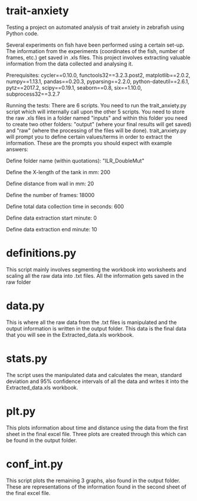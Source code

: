 # trait-anxiety
Testing a project on automated analysis of trait anxiety in zebrafish using Python code.

Several experiments on fish have been performed using a certain set-up. The information from the experiments (coordinates of the fish, number of frames, etc.) get saved in .xls files. This project involves extracting valuable information from the data collected and analysing it. 

Prerequisites:
cycler==0.10.0, functools32==3.2.3.post2, matplotlib==2.0.2, numpy==1.13.1, pandas==0.20.3, pyparsing==2.2.0, python-dateutil==2.6.1, pytz==2017.2, scipy==0.19.1, seaborn==0.8, six==1.10.0, subprocess32==3.2.7

Running the tests: There are 6 scripts. You need to run the trait_anxiety.py script which will internally call upon the other 5 scripts. You need to store the raw .xls files in a folder named "inputs" and within this folder you need to create two other folders: "output" (where your final results will get saved) and "raw" (where the processing of the files will be done). trait_anxiety.py will prompt you to define certain values/terms in order to extract the information. These are the prompts you should expect with example answers:

Define folder name (within quotations): "ILR_DoubleMut"

Define the X-length of the tank in mm: 200

Define distance from wall in mm: 20

Define the number of frames: 18000

Define total data collection time in seconds: 600

Define data extraction start minute: 0

Define data extraction end minute: 10

# definitions.py
This script mainly involves segmenting the workbook into worksheets and scaling all the raw data into .txt files. All the information gets saved in the raw folder

# data.py
This is where all the raw data from the .txt files is manipulated and the output information is written in the output folder. This data is the final data that you will see in the Extracted_data.xls workbook.

# stats.py
The script uses the manipulated data and calculates the mean, standard deviation and 95% confidence intervals of all the data and writes it into the Extracted_data.xls workbook.

# plt.py
This plots information about time and distance using the data from the first sheet in the final excel file. Three plots are created through this which can be found in the output folder.

# conf_int.py
This script plots the remaining 3 graphs, also found in the output folder. These are representations of the information found in the second sheet of the final excel file. 
